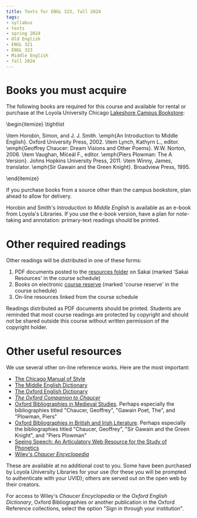 ```yaml
---
title: Texts for ENGL 323, fall 2024
tags:
- syllabus
- texts
- spring 2024
- Old English
- ENGL 321
- ENGL 323
- Middle English
- fall 2024
---
```

[course reserve]: https://luc.primo.exlibrisgroup.com/discovery/search?query=any,contains,cornelius%20321&tab=CourseReserves&search_scope=CourseReserves&vid=01LUC_INST:01LUC
[resources folder]: https://sakai.luc.edu/portal/directtool/0d4ee0b0-42d1-4868-98e2-8aa0cd77b220/

# Books you must acquire

The following books are required for this course and available for rental or purchase at the Loyola University Chicago [Lakeshore Campus Bookstore](https://www.bkstr.com/loyolachicagostore/home):

\begin{itemize}
\tightlist

\item Horobin, Simon, and J. J. Smith. \emph{An Introduction to Middle English}. Oxford University Press, 2002.
\item Lynch, Kathyrn L., editor. \emph{Geoffrey Chaucer: Dream Visions and Other Poems}. W.W. Norton, 2006.
\item Vaughan, Míċeál F., editor. \emph{Piers Plowman: The A Version}. Johns Hopkins University Press, 2011.
\item Winny, James, translator. \emph{Sir Gawain and the Green Knight}. Broadview Press, 1995.

\end{itemize}

If you purchase books from a source other than the campus bookstore, plan ahead to allow for delivery.

Horobin and Smith's *Introduction to Middle English* is available as an e-book from Loyola's Libraries.
If you use the e-book version, have a plan for note-taking and annotation: primary-text readings should be printed.

# Other required readings
Other readings will be distributed in one of these forms:

1. PDF documents posted to the [resources folder] on Sakai (marked 'Sakai Resources' in the course schedule)
1. Books on electronic [course reserve] \(marked 'course reserve' in the course schedule)
1. On-line resources linked from the course schedule

Readings distributed as PDF documents should be printed.
Students are reminded that most course readings are protected by copyright and should not be shared outside this course without written permission of the copyright holder.

# Other useful resources
We use several other on-line reference works.
Here are the most important:

- [The Chicago Manual of Style](https://www.chicagomanualofstyle.org/home.html)
- [The Middle English Dictionary](https://quod.lib.umich.edu/m/middle-english-dictionary/dictionary)
- [The Oxford English Dictionary](https://www.oed.com)
- [*The Oxford Companion to Chaucer*](https://www.oxfordreference.com/display/10.1093/acref/9780198117650.001.0001/acref-9780198117650)
- [Oxford Bibliographies in Medieval Studies](https://www.oxfordbibliographies.com/browse?module_0=obo-9780195396584). Perhaps especially the bibliographies titled "Chaucer, Geoffrey", "Gawain Poet, The", and "Plowman, Piers"
- [Oxford Bibliographies in British and Irish Literature](https://www.oxfordbibliographies.com/browse?module_0=obo-9780195396584). Perhaps especially the bibliographies titled "Chaucer, Geoffrey", "Sir Gawain and the Green Knight", and "Piers Plowman"
- [Seeing Speech: An Articulatory Web Resource for the Study of Phonetics](https://www.seeingspeech.ac.uk/)
- [Wiley's *Chaucer Encyclopedia*](https://onlinelibrary.wiley.com/doi/book/10.1002/9781119086130)

These are available at no additional cost to you.
Some have been purchased by Loyola University Libraries for your use (for these you will be prompted to authenticate with your UVID);
others are served out on the open web by their creators.

For access to Wiley's *Chaucer Encyclopedia* or the *Oxford English Dictionary*, Oxford Bibliographies or another publication in the Oxford Reference collections, select the option "Sign in through your institution".
